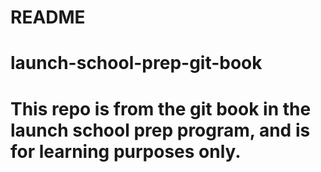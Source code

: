 # README #
# launch-school-prep-git-book
# This repo is from the git book in the launch school prep program, and is for learning purposes only.
